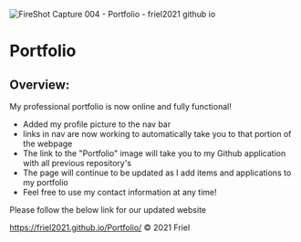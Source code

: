 ![FireShot Capture 004 - Portfolio - friel2021 github io](https://user-images.githubusercontent.com/87154134/127572646-0dc9d98e-9d37-4840-a4d2-e75dd8a79635.png)




# Portfolio

## Overview:

My professional portfolio is now online and fully functional!

- Added my profile picture to the nav bar
- links in nav are now working to automatically take you to that portion of the webpage
- The link to the "Portfolio" image will take you to my Github application with all previous repository's
- The page will continue to be updated as I add items and applications to my portfolio
- Feel free to use my contact information at any time!

Please follow the below link for our updated website

https://friel2021.github.io/Portfolio/
© 2021 Friel

